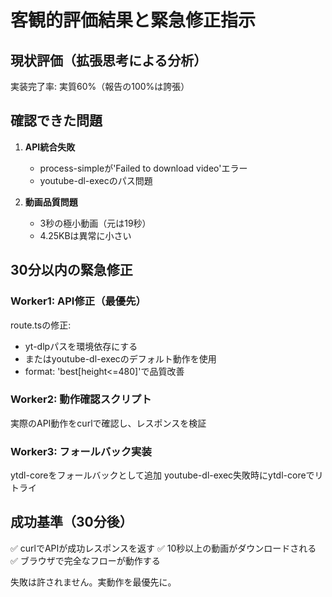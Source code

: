 # 客観的評価結果と緊急修正指示

## 現状評価（拡張思考による分析）
実装完了率: 実質60%（報告の100%は誇張）

## 確認できた問題
1. **API統合失敗**
   - process-simpleが'Failed to download video'エラー
   - youtube-dl-execのパス問題

2. **動画品質問題**
   - 3秒の極小動画（元は19秒）
   - 4.25KBは異常に小さい

## 30分以内の緊急修正

### Worker1: API修正（最優先）
route.tsの修正:
- yt-dlpパスを環境依存にする
- またはyoutube-dl-execのデフォルト動作を使用
- format: 'best[height<=480]'で品質改善

### Worker2: 動作確認スクリプト
実際のAPI動作をcurlで確認し、レスポンスを検証

### Worker3: フォールバック実装
ytdl-coreをフォールバックとして追加
youtube-dl-exec失敗時にytdl-coreでリトライ

## 成功基準（30分後）
✅ curlでAPIが成功レスポンスを返す
✅ 10秒以上の動画がダウンロードされる
✅ ブラウザで完全なフローが動作する

失敗は許されません。実動作を最優先に。